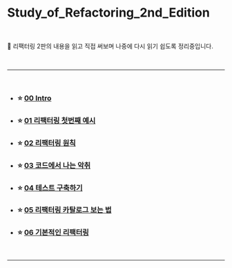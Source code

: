 # Study_of_Refactoring_2nd_Edition

<br>

📕 리팩터링 2판의 내용을 읽고 직접 써보며 나중에 다시 읽기 쉽도록 정리중입니다.

<br>

---

<br>

- ### :star: [00 Intro](https://github.com/Esoolgnah/Summary_of_Refactoring_2nd_Edition/blob/main/Notes/00_Intro/00_Intro.md)

- ### :star: [01 리팩터링 첫번째 예시](https://github.com/Esoolgnah/Summary_of_Refactoring_2nd_Edition/blob/main/Notes/01_리팩터링_첫번째_예시/01_00_리팩터링_첫번째_예시.md)

- ### :star: [02 리팩터링 원칙](https://github.com/Esoolgnah/Summary_of_Refactoring_2nd_Edition/blob/main/Notes/02_리팩터링_원칙/02_00_리팩터링_원칙.md)

- ### :star: [03 코드에서 나는 악취](https://github.com/Esoolgnah/Summary_of_Refactoring_2nd_Edition/blob/main/Notes/03_코드에서_나는_악취/03_00_코드에서_나는_악취.md)

- ### :star: [04 테스트 구축하기](https://github.com/Esoolgnah/Summary_of_Refactoring_2nd_Edition/blob/main/Notes/04_테스트_구축하기/04_00_테스트_구축하기.md)

- ### :star: [05 리팩터링 카탈로그 보는 법](https://github.com/Esoolgnah/Summary_of_Refactoring_2nd_Edition/blob/main/Notes/05_리팩터링_카탈로그_보는_법/05_00_리팩터링_카탈로그_보는_법.md)

- ### :star: [06 기본적인 리팩터링](https://github.com/Esoolgnah/Summary_of_Refactoring_2nd_Edition/blob/main/Notes/06_기본적인_리팩터링/06_00_기본적인_리팩터링.md)

<br>

---
